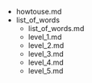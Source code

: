 - howtouse.md
- list_of_words
    - list_of_words.md
    - level_1.md
    - level_2.md
    - level_3.md
    - level_4.md
    - level_5.md